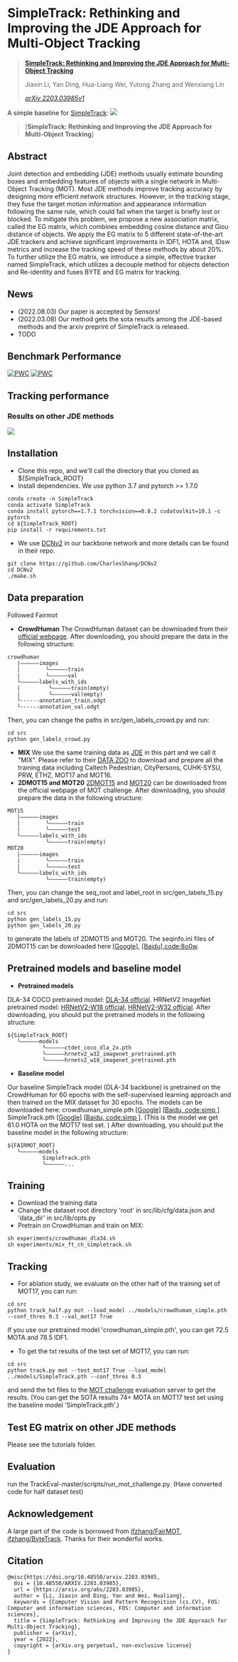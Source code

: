 # SimpleTrack: Rethinking and Improving the JDE Approach for Multi-Object Tracking
> [**SimpleTrack: Rethinking and Improving the JDE Approach for Multi-Object Tracking**](https://arxiv.org/abs/2203.03985v1)
> 
> Jiaxin Li, Yan Ding, Hua-Liang Wei, Yutong Zhang and Wenxiang Lin
> 
> *[arXiv 2203.03985v1](https://arxiv.org/abs/2203.03985v1)*

A simple baseline for [SimpleTrack](https://arxiv.org/abs/2203.03985v1):
![](assets/pipeline.png)
> [**SimpleTrack: Rethinking and Improving the JDE Approach for Multi-Object Tracking**]
## Abstract
Joint detection and embedding (JDE) methods usually estimate bounding boxes and embedding features of objects with a single
network in Multi-Object Tracking (MOT). Most JDE methods improve
tracking accuracy by designing more efficient network structures. However, in the tracking stage, they fuse the target motion information and
appearance information following the same rule, which could fail when
the target is briefly lost or blocked. To mitigate this problem, we propose a new association matrix, called the EG matrix, which combines
embedding cosine distance and Giou distance of objects. We apply the
EG matrix to 5 different state-of-the-art JDE trackers and achieve significant improvements in IDF1, HOTA and, IDsw metrics and increase
the tracking speed of these methods by about 20%. To further utilize the
EG matrix, we introduce a simple, effective tracker named SimpleTrack,
which utilizes a decouple method for objects detection and Re-identity
and fuses BYTE and EG matrix for tracking.

## News
* (2022.08.03) Our paper is accepted by Sensors!
* (2022.03.08) Our method gets the sota results among the JDE-based methods and the arxiv preprint of SimpleTrack is released.
* TODO
## Benchmark Performance
[![PWC](https://img.shields.io/endpoint.svg?url=https://paperswithcode.com/badge/simpletrack-rethinking-and-improving-the-jde/multi-object-tracking-on-mot17)](https://paperswithcode.com/sota/multi-object-tracking-on-mot17?p=simpletrack-rethinking-and-improving-the-jde)
[![PWC](https://img.shields.io/endpoint.svg?url=https://paperswithcode.com/badge/simpletrack-rethinking-and-improving-the-jde/multi-object-tracking-on-mot20-1)](https://paperswithcode.com/sota/multi-object-tracking-on-mot20-1?p=simpletrack-rethinking-and-improving-the-jde)

## Tracking performance
### Results on other JDE methods
![](assets/othermethods.png)

## Installation
* Clone this repo, and we'll call the directory that you cloned as ${SimpleTrack_ROOT}
* Install dependencies. We use python 3.7 and pytorch >= 1.7.0
```
conda create -n SimpleTrack
conda activate SimpleTrack
conda install pytorch==1.7.1 torchvision==0.8.2 cudatoolkit=10.1 -c pytorch
cd ${SimpleTrack_ROOT}
pip install -r requirements.txt
```
* We use [DCNv2](https://github.com/CharlesShang/DCNv2) in our backbone network and more details can be found in their repo. 
```
git clone https://github.com/CharlesShang/DCNv2
cd DCNv2
./make.sh
```

## Data preparation
Followed Fairmot
* **CrowdHuman**
The CrowdHuman dataset can be downloaded from their [official webpage](https://www.crowdhuman.org). After downloading, you should prepare the data in the following structure:
```
crowdhuman
   |——————images
   |        └——————train
   |        └——————val
   └——————labels_with_ids
   |         └——————train(empty)
   |         └——————val(empty)
   └------annotation_train.odgt
   └------annotation_val.odgt
```
Then, you can change the paths in src/gen_labels_crowd.py and run:
```
cd src
python gen_labels_crowd.py
```
* **MIX**
We use the same training data as [JDE](https://github.com/Zhongdao/Towards-Realtime-MOT) in this part and we call it "MIX". Please refer to their [DATA ZOO](https://github.com/Zhongdao/Towards-Realtime-MOT/blob/master/DATASET_ZOO.md) to download and prepare all the training data including Caltech Pedestrian, CityPersons, CUHK-SYSU, PRW, ETHZ, MOT17 and MOT16. 
* **2DMOT15 and MOT20** 
[2DMOT15](https://motchallenge.net/data/2D_MOT_2015/) and [MOT20](https://motchallenge.net/data/MOT20/) can be downloaded from the official webpage of MOT challenge. After downloading, you should prepare the data in the following structure:
```
MOT15
   |——————images
   |        └——————train
   |        └——————test
   └——————labels_with_ids
            └——————train(empty)
MOT20
   |——————images
   |        └——————train
   |        └——————test
   └——————labels_with_ids
            └——————train(empty)
```
Then, you can change the seq_root and label_root in src/gen_labels_15.py and src/gen_labels_20.py and run:
```
cd src
python gen_labels_15.py
python gen_labels_20.py
```
to generate the labels of 2DMOT15 and MOT20. The seqinfo.ini files of 2DMOT15 can be downloaded here [[Google]](https://drive.google.com/open?id=1kJYySZy7wyETH4fKMzgJrYUrTfxKlN1w), [[Baidu],code:8o0w](https://pan.baidu.com/s/1zb5tBW7-YTzWOXpd9IzS0g).

## Pretrained models and baseline model
* **Pretrained models**

DLA-34 COCO pretrained model: [DLA-34 official](https://drive.google.com/file/d/1pl_-ael8wERdUREEnaIfqOV_VF2bEVRT/view).
HRNetV2 ImageNet pretrained model: [HRNetV2-W18 official](https://1drv.ms/u/s!Aus8VCZ_C_33cMkPimlmClRvmpw), [HRNetV2-W32 official](https://1drv.ms/u/s!Aus8VCZ_C_33dYBMemi9xOUFR0w).
After downloading, you should put the pretrained models in the following structure:
```
${SimpleTrack_ROOT}
   └——————models
           └——————ctdet_coco_dla_2x.pth
           └——————hrnetv2_w32_imagenet_pretrained.pth
           └——————hrnetv2_w18_imagenet_pretrained.pth
```
* **Baseline model**

Our baseline SimpleTrack model (DLA-34 backbone) is pretrained on the CrowdHuman for 60 epochs with the self-supervised learning approach and then trained on the MIX dataset for 30 epochs. The models can be downloaded here: 
crowdhuman_simple.pth [[Google]](https://drive.google.com/file/d/1-56EBROznvWT5fU6OopyQ6aTYq5JUY9N/view?usp=sharing) [[Baidu, code:simp ]](https://pan.baidu.com/s/1m5tYuJ-l9veaYAYkYhB8AQ) 
SimpleTrack.pth [[Google]](https://drive.google.com/file/d/1t6BYhkZlx7CUnkTIsVHEQLIhVzDDh8mn/view?usp=sharing) [[Baidu, code:simp ]](https://pan.baidu.com/s/1m5tYuJ-l9veaYAYkYhB8AQ). (This is the model we get 61.0 HOTA on the MOT17 test set. )
After downloading, you should put the baseline model in the following structure:
```
${FAIRMOT_ROOT}
   └——————models
           SimpleTrack.pth
           └——————...
```

## Training
* Download the training data
* Change the dataset root directory 'root' in src/lib/cfg/data.json and 'data_dir' in src/lib/opts.py
* Pretrain on CrowdHuman and train on MIX:
```
sh experiments/crowdhuman_dla34.sh
sh experiments/mix_ft_ch_simpletrack.sh
```
## Tracking
* For ablation study, we evaluate on the other half of the training set of MOT17, you can run:
```
cd src
python track_half.py mot --load_model ../models/crowdhuman_simple.pth --conf_thres 0.3 --val_mot17 True
```
If you use our pretrained model 'crowdhuman_simple.pth', you can get 72.5 MOTA and 78.5 IDF1. 
* To get the txt results of the test set of MOT17, you can run:
```
cd src
python track.py mot --test_mot17 True --load_model ../models/SimpleTrack.pth --conf_thres 0.3
```
and send the txt files to the [MOT challenge](https://motchallenge.net) evaluation server to get the results. (You can get the SOTA results 74+ MOTA on MOT17 test set using the baseline model 'SimpleTrack.pth'.)

## Test EG matrix on other JDE methods
Please see the tutorials folder.

## Evaluation
run the TrackEval-master/scripts/run_mot_challenge.py. (Have converted code for half dataset test)

## Acknowledgement
A large part of the code is borrowed from [ifzhang/FairMOT](https://github.com/ifzhang/FairMOT), [ifzhang/ByteTrack](https://github.com/ifzhang/ByteTrack). Thanks for their wonderful works.

## Citation

```
@misc{https://doi.org/10.48550/arxiv.2203.03985,
  doi = {10.48550/ARXIV.2203.03985},
  url = {https://arxiv.org/abs/2203.03985},
  author = {Li, Jiaxin and Ding, Yan and Wei, Hualiang},
  keywords = {Computer Vision and Pattern Recognition (cs.CV), FOS: Computer and information sciences, FOS: Computer and information sciences},
  title = {SimpleTrack: Rethinking and Improving the JDE Approach for Multi-Object Tracking},
  publisher = {arXiv},
  year = {2022},
  copyright = {arXiv.org perpetual, non-exclusive license}
}
```


